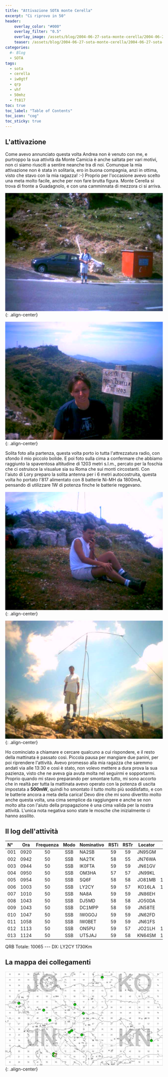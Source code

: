```yaml
---
title: "Attivazione SOTA monte Cerella"
excerpt: "Ci riprovo in 50"
header: 
    overlay_color: "#000"
    overlay_filter: "0.5"
    overlay_image: /assets/blog/2004-06-27-sota-monte-cerella/2004-06-27-sota-monte-cerella-teaser.jpg
    teaser: /assets/blog/2004-06-27-sota-monte-cerella/2004-06-27-sota-monte-cerella-teaser.jpg
categories:
  #- Blog
  - SOTA
tags:
  - sota
  - cerella
  - iw0gtf
  - qrp
  - vhf
  - 50mhz
  - ft817
toc: true
toc_label: "Table of Contents"
toc_icon: "cog"
toc_sticky: true
---
```


## L'attivazione

Come avevo annunciato questa volta Andrea non è venuto con me, e purtroppo la sua attività da Monte Camicia è anche saltata per vari motivi, non ci siamo riusciti a sentire neanche tra di noi. Comunque la mia attivazione non è stata in solitaria, ero in buona compagnia, anzi in ottima, visto che stavo con la mia ragazza! :-)
Proprio per l'occasione avevo scelto una meta molto facile, anche per non fare brutta figura. Monte Cerella si trova di fronte a Guadagnolo, e con una camminnata di mezzora ci si arriva.

![Prima dell'ascesa al Cerella](/assets/blog/2004-06-27-sota-monte-cerella/2004-06-27-sota-monte-cerella-01.jpg){: .align-center}

![Lory sulla cima](/assets/blog/2004-06-27-sota-monte-cerella/2004-06-27-sota-monte-cerella-02.jpg){: .align-center}

Solita foto alla partenza, questa volta porto io tutta l'attrezzatura radio, con sfondo il mio piccolo bolide. E poi foto sulla cima a confermare che abbiamo raggiunto la spaventosa altitudine di 1203 metri s.l.m., percato per la foschia che ci ostruisce la visualue sia su Roma che sui monti circostanti. Con l'aiuto di Lory preparo la solita antenna per i 6 metri autocostruita, questa volta ho portato l'817 alimentato con 8 batterie Ni-MH da 1800mA, pensando di utilizzare 1W di potenza finche le batterie reggevano.

![Io durante le chiamate](/assets/blog/2004-06-27-sota-monte-cerella/2004-06-27-sota-monte-cerella-03.jpg){: .align-center}

![Il dipolo dei 6 metri in bella vista](/assets/blog/2004-06-27-sota-monte-cerella/2004-06-27-sota-monte-cerella-04.jpg){: .align-center}

Ho cominciato a chiamare e cercare qualcuno a cui rispondere, e il resto della mattinata è passato così. Piccola pausa per mangiare due panini, per poi riprendere l'attività. Avevo promesso alla mia ragazza che saremmo andati via alle 13:30 e così è stato, non volevo mettere a dura prova la sua pazienza, visto che ne aveva gia avuta molta nel seguirmi e sopportarmi.
Proprio quando mi stavo preparando per smontare tutto, mi sono accorto che in realtà per tutta la mattinata avevo operato con la potenza di uscita impostata a **500mW**, quindi ho smontato il tutto molto più soddisfatto, e con le batterie ancora a meta della carica!
Devo dire che mi sono divertito molto anche questa volta, una cima semplice da raggiungere e anche se non molto alta con l'aiuto della propagazione è una cima valida per la nostra attività. L'unica nota negativa sono state le mosche che inizialmente ci hanno assilito.

## Il log dell'attività

|N°|Ora|Frequenza|Modo|Nominativo|RSTi|RSTr|Locator|QRB|
|:---|:---:|:---:|:---:|:---|:---:|:---:|:---:|---:|
|001|0920|50|SSB|NA2SB|59|59|JN95GM|611|
|002|0942|50|SSB|NA2TK|58|55|JN76WA|517|
|003|0944|50|SSB|IK0FTA|59|59|JN61GV|21|
|004|0950|50|SSB|OM3HA|57|57|JN99KL|962|
|005|0954|50|SSB|SQ6F|58|58|JO81MB|1065|
|006|1003|50|SSB|LY2CY|59|57|KO16LA|1730|
|007|1010|50|SSB|NA8A|59|59|JN86EH|564|
|008|1043|50|SSB|DJ5MD|58|58|JO50DA|919|
|009|1043|50|SSB|DC1MPP|58|59|JN58TE|701|
|010|1047|50|SSB|IW0GOJ|59|59|JN62FD|36|
|011|1058|50|SSB|IW0BET|59|59|JN61FS|33|
|012|1113|50|SSB|ON5PU|59|57|JO21LH|1201|
|013|1124|50|SSB|UT5JAJ|59|58|KN64SM|1705|

QRB Totale: 10065 --- DX: LY2CY 1730Km

## La mappa dei collegamenti

![La mappa dei collegamenti](/assets/blog/2004-06-27-sota-monte-cerella/2004-06-27-sota-monte-cerella-05.jpg){: .align-center}
